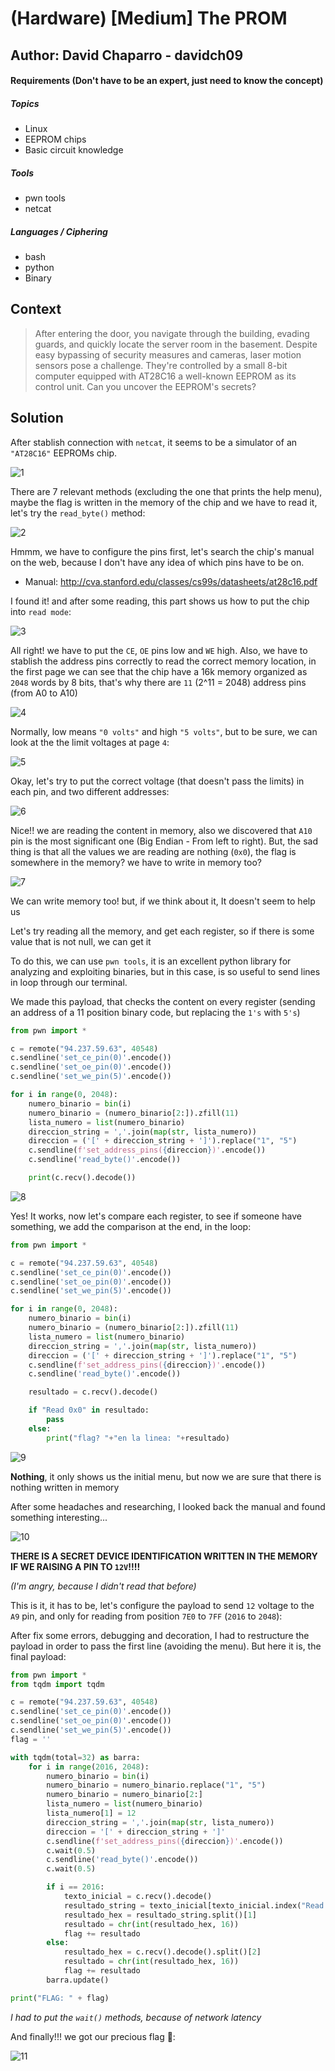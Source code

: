 # (Hardware) [Medium] The PROM
## Author: David Chaparro - davidch09

#### Requirements (Don't have to be an expert, just need to know the concept)

##### Topics
+ Linux
+ EEPROM chips
+ Basic circuit knowledge

##### Tools
+ pwn tools
+ netcat

##### Languages / Ciphering
+ bash
+ python
+ Binary

## Context

>After entering the door, you navigate through the building, evading guards, and quickly locate the server room in the basement. Despite easy bypassing of security measures and cameras, laser motion sensors pose a challenge. They're controlled by a small 8-bit computer equipped with AT28C16 a well-known EEPROM as its control unit. Can you uncover the EEPROM's secrets?

## Solution

After stablish connection with `netcat`, it seems to be a simulator of an `"AT28C16"` EEPROMs chip.

![1](./assets/1.png)

There are 7 relevant methods (excluding the one that prints the help menu), maybe the flag is written in the memory of the chip and we have to read it, let's try the `read_byte()` method:

![2](./assets/2.png)

Hmmm, we have to configure the pins first, let's search the chip's manual on the web, because I don't have any idea of which pins have to be on.

+ Manual: http://cva.stanford.edu/classes/cs99s/datasheets/at28c16.pdf

I found it! and after some reading, this part shows us how to put the chip into `read mode`:

![3](./assets/3.png)

All right! we have to put the `CE`, `OE` pins low and `WE` high. Also, we have to stablish the address pins correctly to read the correct memory location, in the first page we can see that the chip have a 16k memory organized as `2048` words by 8 bits, that's why there are `11` (2^11 = 2048) address pins (from A0 to A10) 

![4](./assets/4.png)

Normally, low means `"0 volts"` and high `"5 volts"`, but to be sure, we can look at the the limit voltages at page `4`:

![5](./assets/5.png)

Okay, let's try to put the correct voltage (that doesn't pass the limits) in each pin, and two different addresses:

![6](./assets/6.png)

Nice!! we are reading the content in memory, also we discovered that `A10` pin is the most significant one (Big Endian - From left to right). But, the sad thing is that all the values we are reading are nothing (`0x0`), the flag is somewhere in the memory? we have to write in memory too?

![7](./assets/7.png)

We can write memory too! but, if we think about it, It doesn't seem to help us

Let's try reading all the memory, and get each register, so if there is some value that is not null, we can get it

To do this, we can use `pwn tools`, it is an excellent python library for analyzing and exploiting binaries, but in this case, is so useful to send lines in loop through our terminal. 

We made this payload, that checks the content on every register (sending an address of a 11 position binary code, but replacing the `1's` with `5's`)

```python
from pwn import *

c = remote("94.237.59.63", 40548)
c.sendline('set_ce_pin(0)'.encode())
c.sendline('set_oe_pin(0)'.encode())
c.sendline('set_we_pin(5)'.encode())

for i in range(0, 2048):
    numero_binario = bin(i)
    numero_binario = (numero_binario[2:]).zfill(11)
    lista_numero = list(numero_binario)
    direccion_string = ','.join(map(str, lista_numero))
    direccion = ('[' + direccion_string + ']').replace("1", "5")
    c.sendline(f'set_address_pins({direccion})'.encode())
    c.sendline('read_byte()'.encode())

    print(c.recv().decode())
```

![8](./assets/8.png)

Yes! It works, now let's compare each register, to see if someone have something, we add the comparison at the end, in the loop:

```python
from pwn import *

c = remote("94.237.59.63", 40548)
c.sendline('set_ce_pin(0)'.encode())
c.sendline('set_oe_pin(0)'.encode())
c.sendline('set_we_pin(5)'.encode())

for i in range(0, 2048):
    numero_binario = bin(i)
    numero_binario = (numero_binario[2:]).zfill(11)
    lista_numero = list(numero_binario)
    direccion_string = ','.join(map(str, lista_numero))
    direccion = ('[' + direccion_string + ']').replace("1", "5")
    c.sendline(f'set_address_pins({direccion})'.encode())
    c.sendline('read_byte()'.encode())

    resultado = c.recv().decode()

    if "Read 0x0" in resultado:
        pass
    else:
        print("flag? "+"en la linea: "+resultado)
```

![9](./assets/9.png)

**Nothing**, it only shows us the initial menu, but now we are sure that there is nothing written in memory

After some headaches and researching, I looked back the manual and found something interesting...

![10](./assets/10.png)

**THERE IS A SECRET DEVICE IDENTIFICATION WRITTEN IN THE MEMORY IF WE RAISING A PIN TO `12V`!!!!**

*(I'm angry, because I didn't read that before)*

This is it, it has to be, let's configure the payload to send `12` voltage to  the `A9` pin, and only for reading from position `7E0` to `7FF` (`2016` to `2048`):

After fix some errors, debugging and decoration, I had to restructure the payload in order to pass the first line (avoiding the menu). But here it is, the final payload:

```python
from pwn import *
from tqdm import tqdm

c = remote("94.237.59.63", 40548)
c.sendline('set_ce_pin(0)'.encode())
c.sendline('set_oe_pin(0)'.encode())
c.sendline('set_we_pin(5)'.encode())
flag = ''

with tqdm(total=32) as barra:
    for i in range(2016, 2048):
        numero_binario = bin(i)
        numero_binario = numero_binario.replace("1", "5")
        numero_binario = numero_binario[2:]
        lista_numero = list(numero_binario)
        lista_numero[1] = 12
        direccion_string = ','.join(map(str, lista_numero))
        direccion = '[' + direccion_string + ']'
        c.sendline(f'set_address_pins({direccion})'.encode())
        c.wait(0.5)
        c.sendline('read_byte()'.encode())
        c.wait(0.5)

        if i == 2016:
            texto_inicial = c.recv().decode()
            resultado_string = texto_inicial[texto_inicial.index("Read "):]
            resultado_hex = resultado_string.split()[1]
            resultado = chr(int(resultado_hex, 16))
            flag += resultado
        else:
            resultado_hex = c.recv().decode().split()[2]
            resultado = chr(int(resultado_hex, 16))
            flag += resultado
        barra.update()

print("FLAG: " + flag)
```
*I had to put the `wait()` methods, because of network latency*

And finally!!! we got our precious flag 🐇:

![11](./assets/11.png)


